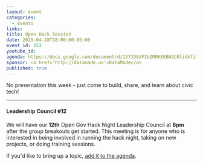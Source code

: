 ```yaml
---
layout: event
categories: 
  - events
links:
title: Open Hack Session
date: 2015-04-28T18:00:00-05:00
event_id: 153   
youtube_id: 
agenda: https://docs.google.com/document/d/1V7J38XFIbZRRKEKBASC0lidkfiYqEmfDmibFU0nKufE/edit#
sponsor: <a href='http://datamade.us'>DataMade</a>
published: true
---
```


No presentation this week - just come to build, share, and learn about civic tech!

---

#### Leadership Council #12

We will have our **12th** Open Gov Hack Night Leadership Council at **8pm** after the group breakouts get started. This meeting is for anyone who is interested in being involved in running the hack night, taking on new projects, or doing training sessions. 

If you'd like to bring up a topic, [add it to the agenda](https://docs.google.com/document/d/1hzpIQ-gIC-d5xg6oJ_TLFtluUezKSUQi_kePCXxedU0/edit#).